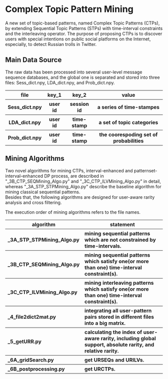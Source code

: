 # Complex Topic Pattern Mining #
A new set of topic-based patterns, named Complex Topic Patterns (CTPs), by extending Sequential Topic Patterns (STPs) with time-interval constraints and the interleaving operator. The purpose of proposing CTPs is to discover users with special intentions on public social platforms on the Internet, especially, to detect Russian trolls in Twitter.

## Main Data Source ##
The raw data has been processed into several user-level message sequence databases, and the global one is separated and stored into three files: Sess_dict.npy, LDA_dict.npy, and Prob_dict.npy.
<table>
        <tr>
            <th>file</th>     <th>key_1</th>    <th>key_2</th>    <th>value</th>
        </tr>
        <tr>
            <th>Sess_dict.npy</th> <th>user id</th> <th>session id</th> <th>a series of time-stampes </th>
        </tr>
        <tr>
            <th>LDA_dict.npy</th> <th>user id</th> <th>time-stamp</th> <th>a set of topic categories</th>
        </tr>
        <tr>
            <th>Prob_dict.npy</th> <th>user id</th> <th>time-stamp</th> <th>the coorespoding set of probabilities</th>
        </tr>
</table>


## Mining Algorithms ##
Two novel algorithms for mining CTPs, interval-enhanced and patternset-interval-enhanced DP process, are described in "_3B_CTP_SEQMining_Algo.py" and "_3C_CTP_ILVMining_Algo.py" in detail,  
whereas "_3A_STP_STPMining_Algo.py" describe the baseline algorithm for mining classical sequential patterns.  
Besides that, the following algorithms are designed for user-aware rarity analysis and cross filtering.  
  
The execution order of mining algorithms refers to the file names.
<table>
        <tr>
            <th>algorithm</th>
            <th>statement</th>
        </tr>
        <tr>
            <th align="left">_3A_STP_STPMining_Algo.py</th> 
            <th align="left">mining sequential patterns which are not constrained by time-intervals.</th>
        </tr>
        <tr>
            <th align="left">_3B_CTP_SEQMining_Algo.py</th>  
            <th align="left">mining sequential patterns which satisfy one(or more than one) time-interval constraint(s).</th>
        </tr>
        <tr>
            <th align="left">_3C_CTP_ILVMining_Algo.py</th>  
            <th align="left">mining interleaving patterns which satisfy one(or more than one) time-interval constraint(s).</th>
        </tr>
        <tr>
            <th align="left">_4_file2dict2mat.py</th>  
            <th align="left">integrating all user-pattern pairs stored in different files into a big matrix.</th>
        </tr>
        <tr>
            <th align="left">_5_getURR.py</th>  
            <th align="left">calculating the index of user-aware rarity, including global support, absolute rarity, and relative rarity.</th>
        </tr>
        <tr>
            <th align="left">_6A_gridSearch.py</th>  
            <th align="left">get URSEQs and URILVs.</th>
        </tr>
        <tr>
            <th align="left">_6B_postprocessing.py</th>  
            <th align="left">get URCTPs.</th>
        </tr>
</table>








